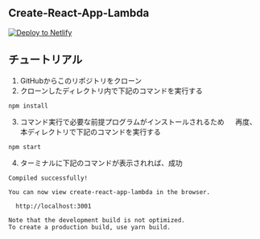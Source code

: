 ## Create-React-App-Lambda

[![Deploy to Netlify](https://www.netlify.com/img/deploy/button.svg?utm_source=github&utm_medium=swyx-CRAL&utm_campaign=devex)](https://app.netlify.com/start/deploy?repository=https://github.com/netlify/create-react-app-lambda&utm_source=github&utm_medium=swyx-CRAL&utm_campaign=devex)

## チュートリアル

1. GitHubからこのリポジトリをクローン
2. クローンしたディレクトリ内で下記のコマンドを実行する

```
npm install
```

3. コマンド実行で必要な前提プログラムがインストールされるため
　 再度、本ディレクトリで下記のコマンドを実行する

```
npm start
```

4. ターミナルに下記のコマンドが表示されれば、成功
```
Compiled successfully!

You can now view create-react-app-lambda in the browser.

  http://localhost:3001

Note that the development build is not optimized.
To create a production build, use yarn build.
```